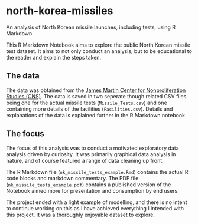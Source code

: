# north-korea-missiles

An analysis of North Korean missile launches, including tests, using R Markdown.

This R Markdown Notebook aims to explore the public North Korean missile test dataset. It aims to not only conduct an analysis, but to be educational to the reader and explain the steps taken.

## The data

The data was obtained from the [James Martin Center for Nonproliferation Studies (CNS)](https://www.nti.org/analysis/articles/cns-north-korea-missile-test-database/). The data is saved in two seperate though related CSV files being one for the actual missile tests (`Missile_Tests.csv`) and one containing more details of the facilities (`Facilities.csv`). Details and explanations of the data is explained further in the R Markdown notebook.

## The focus

The focus of this analysis was to conduct a motivated exploratory data analysis driven by curiosity. It was primarily graphical data analysis in nature, and of course featured a range of data cleaning up front.

The R Markdown file (`nk_missile_tests_example.Rmd`) contains the actual R code blocks and markdown commentary. The PDF file (`nk_missile_tests_example.pdf`) contains a published version of the Notebook aimed more for presentation and consumption by end users.

The project ended with a light example of modelling, and there is no intent to continue working on this as I have achieved everything I intended with this project. It was a thoroughly enjoyable dataset to explore.
